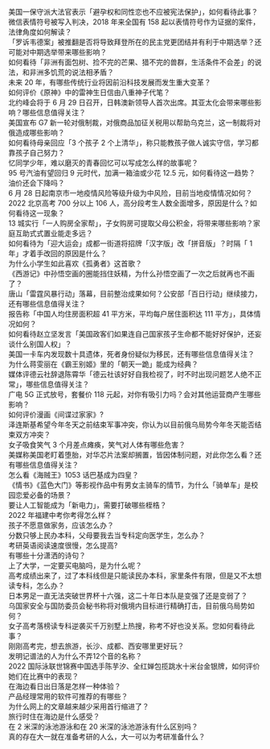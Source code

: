 美国一保守派大法官表示「避孕权和同性恋也不应被宪法保护」，如何看待此事？  
微信表情符号被写入判决，2018 年来全国有 158 起以表情符号作为证据的案件，法律角度如何解读？  
「罗诉韦德案」被推翻是否将导致拜登所在的民主党更团结并有利于中期选举？还可能对中期选举带来哪些影响？  
如何看待「非洲有面包树、捡不完的芒果、猎不完的兽群，生活条件不会差」的说法，和非洲多饥荒的说法相矛盾？  
未来 20 年，有哪些传统行业将因前沿科技发展而发生重大变革？  
如何评价《原神》中的雷神生日信由八重神子代笔？  
北约峰会将于 6 月 29 日召开，日韩澳新领导人首次出席。其亚太化会带来哪些影响？哪些信息值得关注？  
美国宣布 G7 新一轮对俄制裁，对俄商品加征关税用以帮助乌克兰，这一制裁将对俄造成哪些影响？  
如何看待母亲回应「3 个孩子 2 个上清华」，称只能教孩子做人诚实守信，学习都靠孩子自己努力？  
忆同学少年，难以磨灭的青春回忆可以写成怎么样的故事呢？  
95 号汽油有望回归 9 元时代，加满一箱油或少花 12.5 元，如何看待这一趋势？油价还会下降吗？  
6 月 28 日起南京市一地疫情风险等级升级为中风险，目前当地疫情情况如何？  
2022 北京高考 700 分以上 106 人，高分段考生人数全面增多，原因是什么？如何看待这一现象？  
13 城实行「一人购房全家帮」，子女购房可提取父母公积金，将带来哪些影响？家庭互助式式置业能走多远？  
如何看待为「迎大运会」成都一街道将招牌「汉字版」改「拼音版」？时隔「 1 年」才着手改回的原因是什么？  
为什么小学生如此喜欢《孤勇者》这首歌？  
《西游记》中孙悟空画的圈能挡住妖精，为什么孙悟空画了一次之后就再也不画了？  
唐山「雷霆风暴行动」落幕，目前整治成果如何？公安部「百日行动」继续接力，还有哪些信息值得关注？  
报告称「中国人均住房面积超 41 平方米，平均每户居住面积达 111 平方」，具体情况如何？  
如何看待赵立坚发言「美国政客们如果连自己国家孩子生命都不能好好保护，还妄谈什么别国人权」？  
美国一卡车内发现数十具遗体，死者身份疑似为移民，还有哪些信息值得关注？  
为什么蒋雯丽在《霸王别姬》里的「朝天一跪」能成为经典？  
媒体评德云社辞退陈霄华「德云社该好好自我检视了，时不时出现问题艺人绝不正常」，哪些信息值得关注？  
广电 5G 正式放号，套餐价 118 元起，对你有吸引力吗？会对其他运营商产生哪些影响？  
如何评价漫画《间谍过家家》?  
泽连斯基希望今年冬天之前结束军事冲突，你认为以目前俄乌局势今年冬天能否结束双方冲突？  
女子吸食笑气 3 个月差点瘫痪，笑气对人体有哪些危害？  
美媒称美国老盯着堕胎，对华芯片法案却搁置，皆因体制问题，对此你怎么看？还有哪些信息值得关注？  
怎么看《海贼王》1053 话巴基成为四皇？  
《情书》《蓝色大门》等影视作品中有男女主骑车的情节，为什么「骑单车」是校园恋爱必备的场景？  
要让人工智能成为「新电力」，需要打破哪些桎梏？  
2022 年福建中考你考得怎么样？  
孩子不愿意做家务，应该怎么办？  
分数只够上民办本科，父母要我去当专科定向医学生，怎么办？  
考研英语阅读速度很慢，怎么提高?  
有哪些十分潇洒的诗句？  
上了大学，一定要买电脑吗，是为什么呢？  
高考成绩出来了，过了本科线但是只能读民办本科，家里条件有限，但是又不太想读专科，怎么办？  
日本男足一直无法突破世界杯十六强，这二十年日本队是变强了还是变弱了？  
乌国家安全与国防委员会秘书称将对俄境内目标进行精确打击，目前俄乌局势如何？  
女子高考落榜读专科逆袭买千万别墅上热搜，称考不好也没关系。您如何看待此事？  
刚刚高考完，想去旅游，长沙、成都、西安哪里更好玩？  
发明记谱法的人为什么不弄12个音的名称？  
2022 国际泳联世锦赛中国选手陈芋汐、全红婵包揽跳水十米台金银牌，如何评价她们在比赛中的表现？  
在海边看日出日落是怎样一种体验？  
产品经理常用的软件可推荐的有哪些？  
为什么网上的文章越来越少采用首行缩进了？  
旅行时住在海边是什么感受？  
在 2 米深的泳池游泳和在 20 米深的泳池游泳有什么区别吗？  
真的存在大一就在准备考研的人么，大一可以为考研准备什么？  
